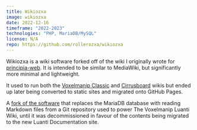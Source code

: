 ```yaml
---
title: Wikiozxa
image: wikiozxa
date: 2022-12-16
timeframe: "2022-2023"
technologies: "PHP, MariaDB/MySQL"
license: N/A
repo: https://github.com/rollerozxa/wikiozxa
---
```


Wikiozxa is a wiki software forked off of the wiki I originally wrote for [principia-web](/projects/principia-web). It is intended to be similar to MediaWiki, but significantly more minimal and lightweight.

<!--more-->

It used to run both the [Voxelmanip Classic](https://classic.voxelmanip.se/wiki/) and [Cirrusboard](https://cirrus.voxelmanip.se/) wikis but ended up later being converted to static sites and migrated onto GitHub Pages.

A [fork of the software](https://github.com/rollerozxa/voxelmanip-wiki-wikiozxa) that replaces the MariaDB database with reading Markdown files from a Git repository used to power The Voxelmanip Luanti Wiki, until it was decommissioned in favour of the contents being migrated to the new Luanti Documentation site.
